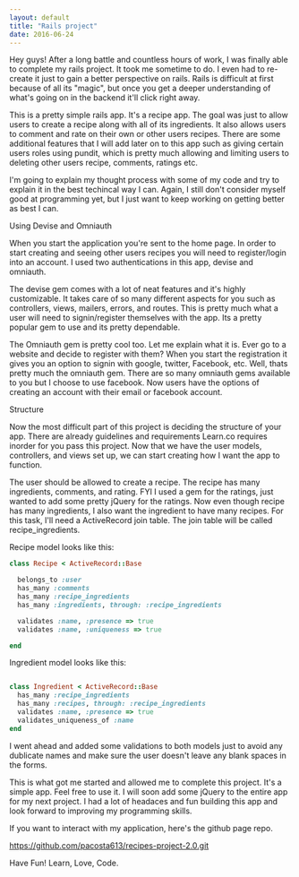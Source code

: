 ```yaml
---
layout: default
title: "Rails project"
date: 2016-06-24
---
```


Hey guys! After a long battle and countless hours of work, I was finally able to complete my rails project. It took me sometime to do. I even had to re-create it just to gain a better perspective on rails. Rails is difficult at first because of all its "magic", but once you get a deeper understanding of what's going on in the backend it'll click right away. 

This is a pretty simple rails app. It's a recipe app. The goal was just to allow users to create a recipe along with all of its ingredients. It also allows users to comment and rate on their own or other users recipes. There are some additional features that I will add later on to this app such as giving certain users roles using pundit, which is pretty much allowing and limiting users to deleting other users recipe, comments, ratings etc. 

I'm going to explain my thought process with some of my code and try to explain it in the best techincal way I can. Again, I still don't consider myself good at programming yet, but I just want to keep working on getting better as best I can. 

Using Devise and Omniauth

When you start the application you're sent to the home page. In order to start creating and seeing other users recipes you will need to register/login into an account. I used two authentications in this app, devise and omniauth.

The devise gem comes with a lot of neat features and it's highly customizable. It takes care of so many different aspects for you such as controllers, views, mailers, errors, and routes. This is pretty much what a user will need to signin/register themselves with the app. Its a pretty popular gem to use and its pretty dependable. 

The Omniauth gem is pretty cool too. Let me explain what it is. Ever go to a website and decide to register with them? When you start the registration it gives you an option to signin with google, twitter, Facebook, etc. Well, thats pretty much the omniauth gem. There are so many omniauth gems available to you but I choose to use facebook. Now users have the options of creating an account with their email or facebook account.

Structure

Now the most difficult part of this project is deciding the structure of your app. There are already guidelines and requirements Learn.co requires inorder for you pass this project. Now that we have the user models, controllers, and views set up, we can start creating how I want the app to function. 

The user should be allowed to create a recipe. The recipe has many ingredients, comments, and rating. FYI I used a gem for the ratings, just wanted to add some pretty jQuery for the ratings. Now even though recipe has many ingredients, I also want the ingredient to have many recipes. For this task, I'll need a ActiveRecord join table. The join table will be called recipe_ingredients. 

Recipe model looks like this:

```ruby
class Recipe < ActiveRecord::Base

  belongs_to :user
  has_many :comments
  has_many :recipe_ingredients
  has_many :ingredients, through: :recipe_ingredients

  validates :name, :presence => true
  validates :name, :uniqueness => true

end

```

Ingredient model looks like this:

```ruby

class Ingredient < ActiveRecord::Base
  has_many :recipe_ingredients
  has_many :recipes, through: :recipe_ingredients
  validates :name, :presence => true
  validates_uniqueness_of :name
end

```

I went ahead and added some validations to both models just to avoid any dublicate names and make sure the user doesn't leave any blank spaces in the forms.

This is what got me started and allowed me to complete this project. It's a simple app. Feel free to use it. I will soon add some jQuery to the entire app for my next project. I had a lot of headaces and fun building this app and look forward to improving my programming skills. 

If you want to interact with my application, here's the github page repo.

https://github.com/pacosta613/recipes-project-2.0.git

Have Fun! Learn, Love, Code.